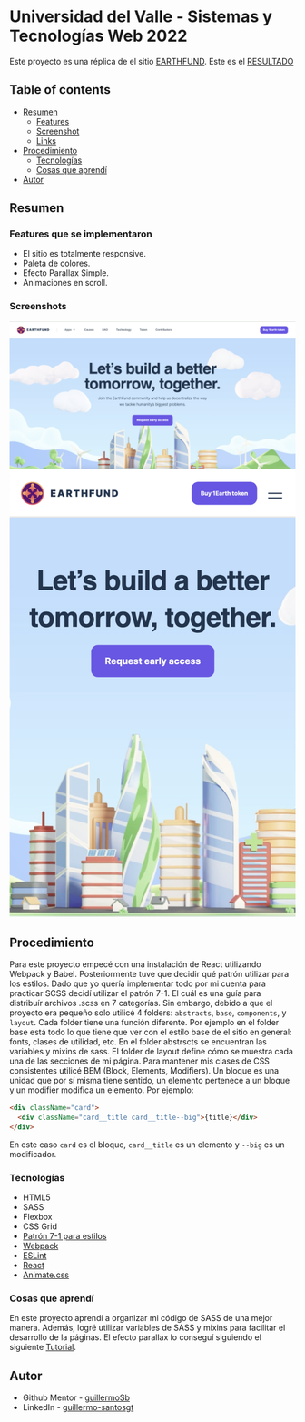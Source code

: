 # Universidad del Valle - Sistemas y Tecnologías Web 2022

Este proyecto es una réplica de el sitio [EARTHFUND](https://earthfund.io/).
Este es el [RESULTADO](http://ec2-54-175-28-151.compute-1.amazonaws.com:4000/)

## Table of contents

- [Resumen](#resumen)
  - [Features](#features-que-se-implementaron)
  - [Screenshot](#screenshot)
  - [Links](#links)
- [Procedimiento](#procedimiento)
  - [Tecnologías](#tecnologías)
  - [Cosas que aprendí](#cosas-que-aprendí)
- [Autor](#autor)

## Resumen

### Features que se implementaron

- El sitio es totalmente responsive.
- Paleta de colores.
- Efecto Parallax Simple.
- Animaciones en scroll.

### Screenshots

![Screenshot of result](screen01.png)
![Screenshot of result mobile](screen02.png)

## Procedimiento

Para este proyecto empecé con una instalación de React utilizando Webpack y Babel. Posteriormente tuve que decidir qué patrón utilizar para los estilos. Dado que yo quería implementar todo por mi cuenta para practicar SCSS decidí utilizar el patrón 7-1. El cuál es una guía para distribuír archivos .scss en 7 categorías. Sin embargo, debido a que el proyecto era pequeño solo utilicé 4 folders: `abstracts`, `base`, `components`, y `layout`. Cada folder tiene una función diferente. Por ejemplo en el folder base está todo lo que tiene que ver con el estilo base de el sitio en general: fonts, clases de utilidad, etc. En el folder abstrscts se encuentran las variables y mixins de sass. El folder de layout define cómo se muestra cada una de las secciones de mi página.
Para mantener mis clases de CSS consistentes utilicé BEM (Block, Elements, Modifiers). Un bloque es una unidad que por sí misma tiene sentido, un elemento pertenece a un bloque y un modifier modifica un elemento. Por ejemplo:

```html
<div className="card">
  <div className="card__title card__title--big">{title}</div>
</div>
```

En este caso `card` es el bloque, `card__title` es un elemento y `--big` es un modificador.

### Tecnologías

- HTML5
- SASS
- Flexbox
- CSS Grid
- [Patrón 7-1 para estilos](https://itnext.io/structuring-your-sass-projects-c8d41fa55ed4)
- [Webpack](https://webpack.js.org/)
- [ESLint](https://eslint.org/)
- [React](https://reactjs.org/)
- [Animate.css](https://animate.style/)

### Cosas que aprendí

En este proyecto aprendí a organizar mi código de SASS de una mejor manera. Además, logré utilizar variables de SASS y mixins para facilitar el desarrollo de la páginas. El efecto parallax lo conseguí siguiendo el siguiente [Tutorial](https://indithemes.com/how-to-create-a-simple-parallax-effect-using-vanilla-js/).

## Autor

- Github Mentor - [guillermoSb](https://github.com/guillermoSb)
- LinkedIn - [guillermo-santosgt](https://www.linkedin.com/in/guillermo-santosgt/)

